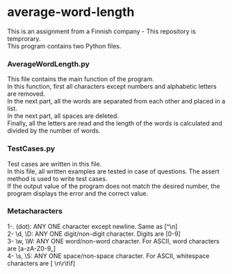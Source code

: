 # average-word-length
This is an assignment from a Finnish company - This repository is temprorary.</br>
This program contains two Python files.</br>
<h3>AverageWordLength.py</h3>
This file contains the main function of the program.</br>
  In this function, first all characters except numbers and alphabetic letters are removed.</br>
  In the next part, all the words are separated from each other and placed in a list.</br>
  In the next part, all spaces are deleted.</br>
  Finally, all the letters are read and the length of the words is calculated and divided by the number of words.</br>
<h3>TestCases.py</h3>
Test cases are written in this file.</br>
In this file, all written examples are tested in case of questions. The assert method is used to write test cases.</br>
If the output value of the program does not match the desired number, the program displays the error and the correct value.
<h3>Metacharacters</h3>
1-. (dot): ANY ONE character except newline. Same as [^\n] </br>
2- \d, \D: ANY ONE digit/non-digit character. Digits are [0-9]</br>
3- \w, \W: ANY ONE word/non-word character. For ASCII, word characters are [a-zA-Z0-9_]</br>
4- \s, \S: ANY ONE space/non-space character. For ASCII, whitespace characters are [ \n\r\t\f]
